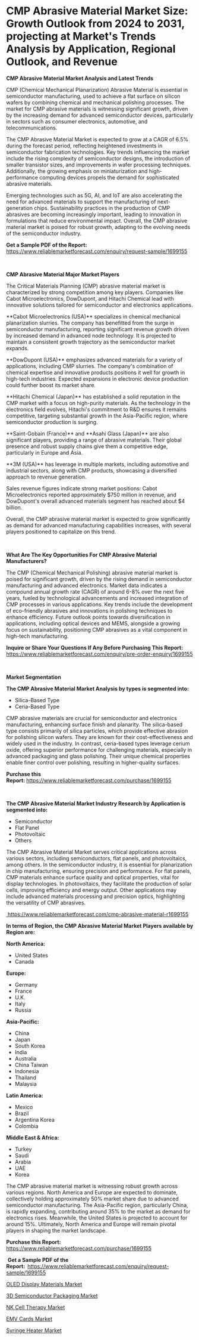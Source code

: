 <p><h1>CMP Abrasive Material Market Size: Growth Outlook from 2024 to 2031, projecting at Market's Trends Analysis by Application, Regional Outlook, and Revenue</h1></p><p><strong>CMP Abrasive Material Market Analysis and Latest Trends</strong></p>
<p><p>CMP (Chemical Mechanical Planarization) Abrasive Material is essential in semiconductor manufacturing, used to achieve a flat surface on silicon wafers by combining chemical and mechanical polishing processes. The market for CMP abrasive materials is witnessing significant growth, driven by the increasing demand for advanced semiconductor devices, particularly in sectors such as consumer electronics, automotive, and telecommunications.</p><p>The CMP Abrasive Material Market is expected to grow at a CAGR of 6.5% during the forecast period, reflecting heightened investments in semiconductor fabrication technologies. Key trends influencing the market include the rising complexity of semiconductor designs, the introduction of smaller transistor sizes, and improvements in wafer processing techniques. Additionally, the growing emphasis on miniaturization and high-performance computing devices propels the demand for sophisticated abrasive materials.</p><p>Emerging technologies such as 5G, AI, and IoT are also accelerating the need for advanced materials to support the manufacturing of next-generation chips. Sustainability practices in the production of CMP abrasives are becoming increasingly important, leading to innovation in formulations that reduce environmental impact. Overall, the CMP abrasive material market is poised for robust growth, adapting to the evolving needs of the semiconductor industry.</p></p>
<p><strong>Get a Sample PDF of the Report:&nbsp;</strong> <a href="https://www.reliablemarketforecast.com/enquiry/request-sample/1699155?utm_campaign=1745&utm_medium=2&utm_source=Github&utm_content=ia&utm_term=20102024&utm_id=cmp-abrasive-material">https://www.reliablemarketforecast.com/enquiry/request-sample/1699155</a></p>
<p>&nbsp;</p>
<p><strong>CMP Abrasive Material Major Market Players</strong></p>
<p><p>The Critical Materials Planning (CMP) abrasive material market is characterized by strong competition among key players. Companies like Cabot Microelectronics, DowDupont, and Hitachi Chemical lead with innovative solutions tailored for semiconductor and electronics applications.</p><p>**Cabot Microelectronics (USA)** specializes in chemical mechanical planarization slurries. The company has benefitted from the surge in semiconductor manufacturing, reporting significant revenue growth driven by increased demand in advanced node technology. It is projected to maintain a consistent growth trajectory as the semiconductor market expands.</p><p>**DowDupont (USA)** emphasizes advanced materials for a variety of applications, including CMP slurries. The company's combination of chemical expertise and innovative products positions it well for growth in high-tech industries. Expected expansions in electronic device production could further boost its market share.</p><p>**Hitachi Chemical (Japan)** has established a solid reputation in the CMP market with a focus on high-purity materials. As the technology in the electronics field evolves, Hitachi's commitment to R&D ensures it remains competitive, targeting substantial growth in the Asia-Pacific region, where semiconductor production is surging.</p><p>**Saint-Gobain (France)** and **Asahi Glass (Japan)** are also significant players, providing a range of abrasive materials. Their global presence and robust supply chains give them a competitive edge, particularly in Europe and Asia.</p><p>**3M (USA)** has leverage in multiple markets, including automotive and industrial sectors, along with CMP products, showcasing a diversified approach to revenue generation.</p><p>Sales revenue figures indicate strong market positions: Cabot Microelectronics reported approximately $750 million in revenue, and DowDupont's overall advanced materials segment has reached about $4 billion. </p><p>Overall, the CMP abrasive material market is expected to grow significantly as demand for advanced manufacturing capabilities increases, with several players positioned to capitalize on this trend.</p></p>
<p>&nbsp;</p>
<p><strong>What Are The Key Opportunities For CMP Abrasive Material Manufacturers?</strong></p>
<p><p>The CMP (Chemical Mechanical Polishing) abrasive material market is poised for significant growth, driven by the rising demand in semiconductor manufacturing and advanced electronics. Market data indicates a compound annual growth rate (CAGR) of around 6-8% over the next five years, fueled by technological advancements and increased integration of CMP processes in various applications. Key trends include the development of eco-friendly abrasives and innovations in polishing techniques to enhance efficiency. Future outlook points towards diversification in applications, including optical devices and MEMS, alongside a growing focus on sustainability, positioning CMP abrasives as a vital component in high-tech manufacturing.</p></p>
<p><strong>Inquire or Share Your Questions If Any Before Purchasing This Report:</strong> <a href="https://www.reliablemarketforecast.com/enquiry/pre-order-enquiry/1699155?utm_campaign=1745&utm_medium=2&utm_source=Github&utm_content=ia&utm_term=20102024&utm_id=cmp-abrasive-material">https://www.reliablemarketforecast.com/enquiry/pre-order-enquiry/1699155</a></p>
<p>&nbsp;</p>
<p><strong>Market Segmentation</strong></p>
<p><strong>The CMP Abrasive Material Market Analysis by types is segmented into:</strong></p>
<p><ul><li>Silica-Based Type</li><li>Ceria-Based Type</li></ul></p>
<p><p>CMP abrasive materials are crucial for semiconductor and electronics manufacturing, enhancing surface finish and planarity. The silica-based type consists primarily of silica particles, which provide effective abrasion for polishing silicon wafers. They are known for their cost-effectiveness and widely used in the industry. In contrast, ceria-based types leverage cerium oxide, offering superior performance for challenging materials, especially in advanced packaging and glass polishing. Their unique chemical properties enable finer control over polishing, resulting in higher-quality surfaces.</p></p>
<p><strong>Purchase this Report:&nbsp;</strong><a href="https://www.reliablemarketforecast.com/purchase/1699155?utm_campaign=1745&utm_medium=2&utm_source=Github&utm_content=ia&utm_term=20102024&utm_id=cmp-abrasive-material">https://www.reliablemarketforecast.com/purchase/1699155</a></p>
<p>&nbsp;</p>
<p><strong>The CMP Abrasive Material Market Industry Research by Application is segmented into:</strong></p>
<p><ul><li>Semiconductor</li><li>Flat Panel</li><li>Photovoltaic</li><li>Others</li></ul></p>
<p><p>The CMP Abrasive Material Market serves critical applications across various sectors, including semiconductors, flat panels, and photovoltaics, among others. In the semiconductor industry, it is essential for planarization in chip manufacturing, ensuring precision and performance. For flat panels, CMP materials enhance surface quality and optical properties, vital for display technologies. In photovoltaics, they facilitate the production of solar cells, improving efficiency and energy output. Other applications may include advanced materials processing and precision optics, highlighting the versatility of CMP abrasives.</p></p>
<p><a href="https://www.reliablemarketforecast.com/cmp-abrasive-material-r1699155?utm_campaign=1745&utm_medium=2&utm_source=Github&utm_content=ia&utm_term=20102024&utm_id=cmp-abrasive-material">&nbsp;https://www.reliablemarketforecast.com/cmp-abrasive-material-r1699155</a></p>
<p><strong>In terms of Region, the CMP Abrasive Material Market Players available by Region are:</strong></p>
<p>
    <p> <strong> North America: </strong>
        <ul>
            <li>United States</li>
            <li>Canada</li>
        </ul>
        </p> 
    <p> <strong> Europe: </strong>
        <ul>
            <li>Germany</li>
            <li>France</li>
            <li>U.K.</li>
            <li>Italy</li>
            <li>Russia</li>
        </ul>
        </p> 
    <p> <strong> Asia-Pacific: </strong>
        <ul>
            <li>China</li>
            <li>Japan</li>
            <li>South Korea</li>
            <li>India</li>
            <li>Australia</li>
            <li>China Taiwan</li>
            <li>Indonesia</li>
            <li>Thailand</li>
            <li>Malaysia</li>
        </ul>
        </p> 
    <p> <strong> Latin America: </strong>
        <ul>
            <li>Mexico</li>
            <li>Brazil</li>
            <li>Argentina Korea</li>
            <li>Colombia</li>
        </ul>
        </p> 
    <p> <strong> Middle East & Africa: </strong>
        <ul>
            <li>Turkey</li>
            <li>Saudi</li>
            <li>Arabia</li>
            <li>UAE</li>
            <li>Korea</li>
        </ul>
    </p>
    </p>
<p><p>The CMP abrasive material market is witnessing robust growth across various regions. North America and Europe are expected to dominate, collectively holding approximately 50% market share due to advanced semiconductor manufacturing. The Asia-Pacific region, particularly China, is rapidly expanding, contributing around 35% to the market as demand for electronics rises. Meanwhile, the United States is projected to account for around 15%. Ultimately, North America and Europe will remain pivotal players in shaping the market landscape.</p></p>
<p><strong>Purchase this Report: </strong><a href="https://www.reliablemarketforecast.com/purchase/1699155?utm_campaign=1745&utm_medium=2&utm_source=Github&utm_content=ia&utm_term=20102024&utm_id=cmp-abrasive-material">https://www.reliablemarketforecast.com/purchase/1699155</a></p>
<p>&nbsp;<strong>Get a Sample PDF of the Report:&nbsp;&nbsp;</strong><a href="https://www.reliablemarketforecast.com/enquiry/request-sample/1699155?utm_campaign=1745&utm_medium=2&utm_source=Github&utm_content=ia&utm_term=20102024&utm_id=cmp-abrasive-material">https://www.reliablemarketforecast.com/enquiry/request-sample/1699155</a></p>
<p><strong></strong></p>
<p><p><a href="https://www.linkedin.com/pulse/global-oled-display-materials-market-trends-insights-growth-gn63f?utm_campaign=1745&utm_medium=2&utm_source=Github&utm_content=ia&utm_term=20102024&utm_id=cmp-abrasive-material">OLED Display Materials Market</a></p><p><a href="https://www.linkedin.com/pulse/3d-semiconductor-packaging-market-dynamics-application-types-97wnf?utm_campaign=1745&utm_medium=2&utm_source=Github&utm_content=ia&utm_term=20102024&utm_id=cmp-abrasive-material">3D Semiconductor Packaging Market</a></p><p><a href="https://www.linkedin.com/pulse/nk-cell-therapy-market-industry-trends-forecast-period-from-7ykbf?utm_campaign=1745&utm_medium=2&utm_source=Github&utm_content=ia&utm_term=20102024&utm_id=cmp-abrasive-material">NK Cell Therapy Market</a></p><p><a href="https://www.linkedin.com/pulse/emv-cards-industry-analysis-report-market-size-share-competitive-6xnsf?utm_campaign=1745&utm_medium=2&utm_source=Github&utm_content=ia&utm_term=20102024&utm_id=cmp-abrasive-material">EMV Cards Market</a></p><p><a href="https://issuu.com/reportprime-2/docs/syringe-heater-market-size-2030.ppt_a1f1f569f891b7?utm_campaign=1745&utm_medium=2&utm_source=Github&utm_content=ia&utm_term=20102024&utm_id=cmp-abrasive-material">Syringe Heater Market</a></p></p>